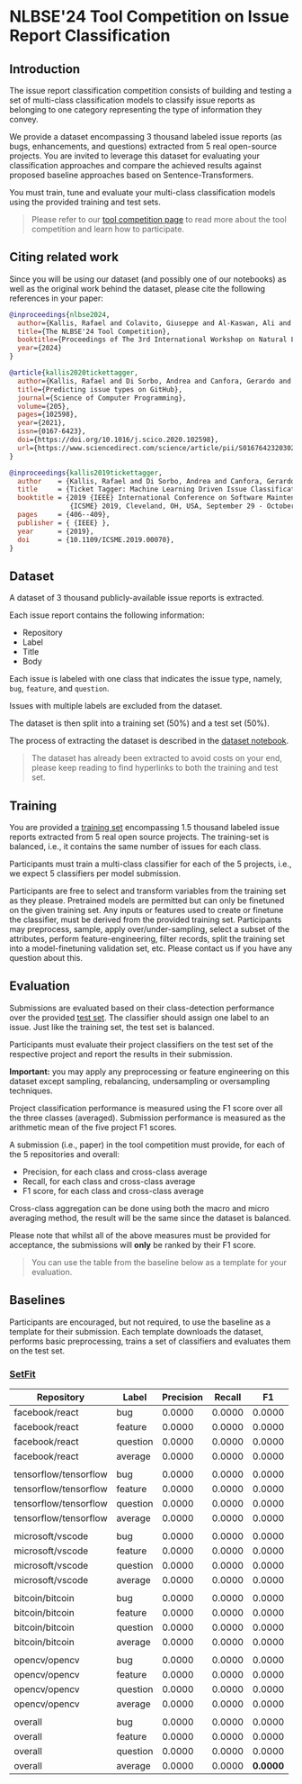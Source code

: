 <!-- ![nlbse 2024](nlbse2024.png) -->

# NLBSE'24 Tool Competition on Issue Report Classification

## Introduction

The issue report classification competition consists of building and testing a set of multi-class classification models 
to classify issue reports as belonging to one category representing the type of information they convey.

We provide a dataset encompassing 3 thousand labeled issue reports 
(as bugs, enhancements, and questions) 
extracted from 5 real open-source projects. 
You are invited to leverage this dataset for evaluating your classification approaches and compare the achieved results against proposed baseline approaches based on Sentence-Transformers.

You must train, tune and evaluate your multi-class classification models using the provided training and test sets.

> Please refer to our [tool competition page](https://nlbse2024.github.io/tools/) to read more about the tool competition and learn how to participate.

## Citing related work

Since you will be using our dataset (and possibly one of our notebooks) as well as the original work behind the dataset, please cite the following references in your paper:

```bibtex
@inproceedings{nlbse2024,
  author={Kallis, Rafael and Colavito, Giuseppe and Al-Kaswan, Ali and Pascarella, Luca and Chaparro, Oscar and Rani, Pooja},
  title={The NLBSE'24 Tool Competition},
  booktitle={Proceedings of The 3rd International Workshop on Natural Language-based Software Engineering (NLBSE'24)},
  year={2024}
}
```

```bibtex
@article{kallis2020tickettagger,
  author={Kallis, Rafael and Di Sorbo, Andrea and Canfora, Gerardo and Panichella, Sebastiano},
  title={Predicting issue types on GitHub},
  journal={Science of Computer Programming},
  volume={205},
  pages={102598},
  year={2021},
  issn={0167-6423},
  doi={https://doi.org/10.1016/j.scico.2020.102598},
  url={https://www.sciencedirect.com/science/article/pii/S0167642320302069}
}
```

```bibtex
@inproceedings{kallis2019tickettagger,
  author    = {Kallis, Rafael and Di Sorbo, Andrea and Canfora, Gerardo and Panichella, Sebastiano},
  title     = {Ticket Tagger: Machine Learning Driven Issue Classification},
  booktitle = {2019 {IEEE} International Conference on Software Maintenance and Evolution,
               {ICSME} 2019, Cleveland, OH, USA, September 29 - October 4, 2019},
  pages     = {406--409},
  publisher = { {IEEE} },
  year      = {2019},
  doi       = {10.1109/ICSME.2019.00070},
}
```

## Dataset

A dataset of 3 thousand publicly-available issue reports is extracted.

Each issue report contains the following information:
- Repository
- Label
- Title
- Body

Each issue is labeled with one class that indicates the issue type, namely, `bug`, `feature`, and `question`.

Issues with multiple labels are excluded from the dataset.

The dataset is then split into a training set (50%) and a test set (50%).

The process of extracting the dataset is described in the [dataset notebook](1-Dataset.ipynb).

> The dataset has already been extracted to avoid costs on your end, please keep reading to find hyperlinks to both the training and test set.

## Training

You are provided a [training set](https://raw.githubusercontent.com/nlbse2024/issue-report-classification/main/data/issues_train.csv?token=GHSAT0AAAAAACG4EVQDBT5ISO7BHQ5PV63QZI63Z6Q) encompassing 1.5 thousand labeled issue reports extracted from 5 real open source projects. The training-set is balanced, i.e., it contains the same number of issues for each class.

Participants must train a multi-class classifier for each of the 5 projects, i.e., we expect 5 classifiers per model submission.

Participants are free to select and transform variables from the training set as they please. Pretrained models are permitted but can only be finetuned on the given training set. Any inputs or features used to create or finetune the classifier, must be derived from the provided training set. Participants may preprocess, sample, apply over/under-sampling, select a subset of the attributes, perform feature-engineering, filter records, split the training set into a model-finetuning validation set, etc. Please contact us if you have any question about this.

## Evaluation

Submissions are evaluated based on their class-detection performance over the provided [test set](https://raw.githubusercontent.com/nlbse2024/issue-report-classification/main/data/issues_test.csv?token=GHSAT0AAAAAACG4EVQDKGFUQA2CR27PPS2SZI633MA). 
The classifier should assign one label to an issue. Just like the training set, the test set is balanced.

Participants must evaluate their project classifiers on the test set of the respective project and report the results in their submission.

**Important:** you may apply any preprocessing or feature engineering on this dataset except sampling, rebalancing, undersampling or oversampling techniques.

Project classification performance is measured using the F1 score over all the three classes (averaged). Submission performance is measured as the arithmetic mean of the five project F1 scores.

A submission (i.e., paper) in the tool competition must provide, for each of the 5 repositories and overall:
- Precision, for each class and cross-class average
- Recall, for each class and cross-class average
- F1 score, for each class and cross-class average

Cross-class aggregation can be done using both the macro and micro averaging method, the result will be the same since the dataset is balanced.

Please note that whilst all of the above measures must be provided for acceptance, the submissions will **only** be ranked by their F1 score.

> You can use the table from the baseline below as a template for your evaluation.

## Baselines

Participants are encouraged, but not required, to use the baseline as a template for their submission. Each template downloads the dataset, performs basic preprocessing, trains a set of classifiers and evaluates them on the test set.

### [SetFit](2-Template-SetFit.ipynb)

| Repository            | Label         | Precision | Recall | F1         |
| --------------------- | ------------- | --------- | ------ | ---------- |
| facebook/react        | bug           | 0.0000    | 0.0000 | 0.0000     |
| facebook/react        | feature       | 0.0000    | 0.0000 | 0.0000     |
| facebook/react        | question      | 0.0000    | 0.0000 | 0.0000     |
| facebook/react        | average       | 0.0000    | 0.0000 | 0.0000     |
| | | | | |
| tensorflow/tensorflow | bug           | 0.0000    | 0.0000 | 0.0000     |
| tensorflow/tensorflow | feature       | 0.0000    | 0.0000 | 0.0000     |
| tensorflow/tensorflow | question      | 0.0000    | 0.0000 | 0.0000     |
| tensorflow/tensorflow | average       | 0.0000    | 0.0000 | 0.0000     |
| | | | | |
| microsoft/vscode      | bug           | 0.0000    | 0.0000 | 0.0000     |
| microsoft/vscode      | feature       | 0.0000    | 0.0000 | 0.0000     |
| microsoft/vscode      | question      | 0.0000    | 0.0000 | 0.0000     |
| microsoft/vscode      | average       | 0.0000    | 0.0000 | 0.0000     |
| | | | | |
| bitcoin/bitcoin       | bug           | 0.0000    | 0.0000 | 0.0000     |
| bitcoin/bitcoin       | feature       | 0.0000    | 0.0000 | 0.0000     |
| bitcoin/bitcoin       | question      | 0.0000    | 0.0000 | 0.0000     |
| bitcoin/bitcoin       | average       | 0.0000    | 0.0000 | 0.0000     |
| | | | | |
| opencv/opencv         | bug           | 0.0000    | 0.0000 | 0.0000     |
| opencv/opencv         | feature       | 0.0000    | 0.0000 | 0.0000     |
| opencv/opencv         | question      | 0.0000    | 0.0000 | 0.0000     |
| opencv/opencv         | average       | 0.0000    | 0.0000 | 0.0000     |
| | | | | |
| overall               | bug           | 0.0000    | 0.0000 | 0.0000     |
| overall               | feature       | 0.0000    | 0.0000 | 0.0000     |
| overall               | question      | 0.0000    | 0.0000 | 0.0000     |
| overall               | average       | 0.0000    | 0.0000 | **0.0000** |
